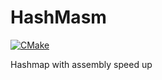 # HashMasm
[![CMake](https://github.com/AlexRoar/HashMasm/actions/workflows/cmake.yml/badge.svg)](https://github.com/AlexRoar/HashMasm/actions/workflows/cmake.yml)

Hashmap with assembly speed up
